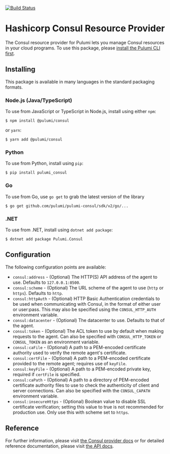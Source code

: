[![Build Status](https://travis-ci.com/pulumi/pulumi-consul.svg?token=eHg7Zp5zdDDJfTjY8ejq&branch=master)](https://travis-ci.com/pulumi/pulumi-consul)

# Hashicorp Consul Resource Provider

The Consul resource provider for Pulumi lets you manage Consul resources in your cloud programs. To use
this package, please [install the Pulumi CLI first](https://pulumi.io/).

## Installing

This package is available in many languages in the standard packaging formats.

### Node.js (Java/TypeScript)

To use from JavaScript or TypeScript in Node.js, install using either `npm`:

    $ npm install @pulumi/consul

or `yarn`:

    $ yarn add @pulumi/consul

### Python

To use from Python, install using `pip`:

    $ pip install pulumi_consul

### Go

To use from Go, use `go get` to grab the latest version of the library

    $ go get github.com/pulumi/pulumi-consul/sdk/v2/go/...

### .NET

To use from .NET, install using `dotnet add package`:

    $ dotnet add package Pulumi.Consul

## Configuration

The following configuration points are available:

- `consul:address` - (Optional) The HTTP(S) API address of the agent to use. Defaults to `127.0.0.1:8500`.
- `consul:scheme` - (Optional) The URL scheme of the agent to use (`http` or `https`). Defaults to `http`.
- `consul:httpAuth` - (Optional) HTTP Basic Authentication credentials to be used when communicating with Consul, in the
  format of either user or user:pass. This may also be specified using the `CONSUL_HTTP_AUTH` environment variable.
- `consul:datacenter` - (Optional) The datacenter to use. Defaults to that of the agent.
- `consul:token` - (Optional) The ACL token to use by default when making requests to the agent. Can also be specified 
  with `CONSUL_HTTP_TOKEN` or `CONSUL_TOKEN` as an environment variable.
- `consul:caFile` - (Optional) A path to a PEM-encoded certificate authority used to verify the remote agent's certificate.
- `consul:certFile` - (Optional) A path to a PEM-encoded certificate provided to the remote agent; requires use of `keyFile`.
- `consul:keyFile` - (Optional) A path to a PEM-encoded private key, required if `certFile` is specified.
- `consul:caPath` - (Optional) A path to a directory of PEM-encoded certificate authority files to use to check the 
  authenticity of client and server connections. Can also be specified with the `CONSUL_CAPATH` environment variable.
- `consul:insecureHttps` - (Optional) Boolean value to disable SSL certificate verification; setting this value to true 
  is not recommended for production use. Only use this with scheme set to `https`.

## Reference

For further information, please visit [the Consul provider docs](https://www.pulumi.com/docs/intro/cloud-providers/consul) or for detailed reference documentation, please visit [the API docs](https://www.pulumi.com/docs/reference/pkg/consul).
